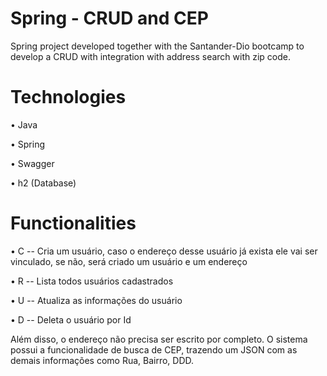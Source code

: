 # Spring - CRUD and CEP
Spring project developed together with the Santander-Dio bootcamp to develop a CRUD with integration with address search with zip code.

# Technologies
<p>• Java </p>
<p>• Spring</p>
<p>• Swagger</p>
<p>• h2 (Database)</p>

# Functionalities
<p>• C  --  Cria um usuário, caso o endereço desse usuário já exista ele vai ser vinculado, se não, será criado um usuário e um endereço</p>
<p>• R  --  Lista todos usuários cadastrados</p>
<p>• U  --  Atualiza as informações do usuário</p>
<p>• D  --  Deleta o usuário por Id</p>
<p>Além disso, o endereço não precisa ser escrito por completo. O sistema possui a funcionalidade de busca de CEP, trazendo um JSON com as demais informações como Rua, Bairro, 
  DDD.</p>

